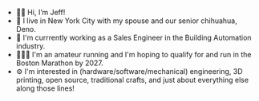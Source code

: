 - 👋🏻 Hi, I’m Jeff!
- 🏢 I live in New York City with my spouse and our senior chihuahua, Deno.
- 💼 I'm currrently working as a Sales Engineer in the Building Automation industry.
- 🏃🏻‍♂️ I'm an amateur running and I'm hoping to qualify for and run in the Boston Marathon by 2027.
- ⚙️ I'm interested in (hardware/software/mechanical) engineering, 3D printing, open source, traditional crafts, and just about everything else along those lines!

<!---
jeffreyflorek/jeffreyflorek is a ✨ special ✨ repository because its `README.md` (this file) appears on your GitHub profile.
You can click the Preview link to take a look at your changes.
--->
